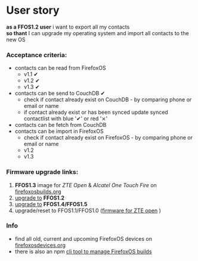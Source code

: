 # User story

**as a  FFOS1.2 user** i want to export all my contacts  
**so thant** I can upgrade my operating system and import all contacts to the new OS

### Acceptance criteria:

* contacts can be read from FirefoxOS
  * v1.1 ✔
  * v1.2 ✔
  * v1.3 ✔
* contacts can be send to CouchDB ✔
  * check if contact already exist on CouchDB - by comparing phone or email or name
  * if contact already exist or has been synced update synced contactlist with blue '✔' or red '⨯'
* contacts can be fetch from CouchDB
* contacts can be import in FirefoxOS
  * check if contact already exist on FirefoxOS - by comparing phone or email or name
  * v1.2
  * v1.3
 
### Firmware upgrade links:

1.  **FFOS1.3** image for *ZTE Open* & *Alcatel One Touch Fire* on [firefoxosbuilds.org](http://firefoxosbuilds.org) 
2. [upgrade to](https://hacks.mozilla.org/2014/01/upgrading-your-zte-open-to-firefox-1-1-or-1-2-fastboot-enabled/) **FFOS1.2**
3. [upgrade to](http://opendirective.net/blog/2014/04/success-firefox-os-1-4-built-and-running-on-zte-open/) **FFOS1.4/FFOS1.5**
4. upgrade/reset to FFOS1.1/FFOS1.0  ([firmware for ZTE open](http://www.ztedevice.com/support/smart_phone/b5a2981a-1714-4ac7-89e1-630e93e220f8.html) )

### Info

* find all old, current and upcoming FirefoxOS devices on [firefoxosdevices.org](https://firefoxosdevices.org)
* there is also an npm [cli tool to manage FirefoxOS builds](https://www.npmjs.com/package/fxosbuilds)